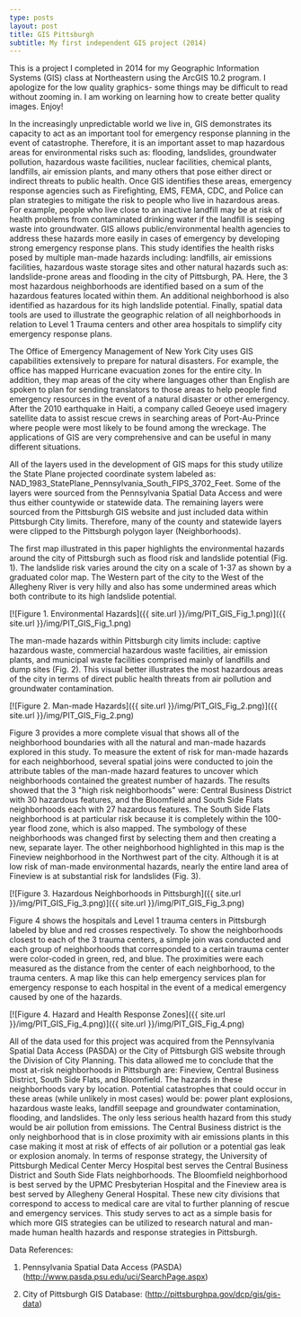 ```yaml
---
type: posts
layout: post
title: GIS Pittsburgh
subtitle: My first independent GIS project (2014)
---
```

This is a project I completed in 2014 for my Geographic Information Systems (GIS) class at Northeastern using the ArcGIS 10.2 program. I apologize for the low quality graphics- some things may be difficult to read without zooming in. I am working on learning how to create better quality images. Enjoy!

In the increasingly unpredictable world we live in, GIS demonstrates its capacity to act as an important tool for emergency response planning in the event of catastrophe. Therefore, it is an important asset to map hazardous areas for environmental risks such as: flooding, landslides, groundwater pollution, hazardous waste facilities, nuclear facilities, chemical plants, landfills, air emission plants, and many others that pose either direct or indirect threats to public health. Once GIS identifies these areas, emergency response agencies such as Firefighting, EMS, FEMA, CDC, and Police can plan strategies to mitigate the risk to people who live in hazardous areas. For example, people who live close to an inactive landfill may be at risk of health problems from contaminated drinking water if the landfill is seeping waste into groundwater. GIS allows public/environmental health agencies to address these hazards more easily in cases of emergency by developing strong emergency response plans. This study identifies the health risks posed by multiple man-made hazards including: landfills, air emissions facilities, hazardous waste storage sites and other natural hazards such as: landslide-prone areas and flooding in the city of Pittsburgh, PA. Here, the 3 most hazardous neighborhoods are identified based on a sum of the hazardous features located within them. An additional neighborhood is also identified as hazardous for its high landslide potential. Finally, spatial data tools are used to illustrate the geographic relation of all neighborhoods in relation to Level 1 Trauma centers and other area hospitals to simplify city emergency response plans. 

The Office of Emergency Management of New York City uses GIS capabilities extensively to prepare for natural disasters. For example, the office has mapped Hurricane evacuation zones for the entire city. In addition, they map areas of the city where languages other than English are spoken to plan for sending translators to those areas to help people find emergency resources in the event of a natural disaster or other emergency. After the 2010 earthquake in Haiti, a company called Geoeye used imagery satellite data to assist rescue crews in searching areas of Port-Au-Prince where people were most likely to be found among the wreckage. The applications of GIS are very comprehensive and can be useful in many different situations. 

All of the layers used in the development of GIS maps for this study utilize the State Plane projected coordinate system labeled as: NAD_1983_StatePlane_Pennsylvania_South_FIPS_3702_Feet. Some of the layers were sourced from the Pennsylvania Spatial Data Access and were thus either countywide or statewide data. The remaining layers were sourced from the Pittsburgh GIS website and just included data within Pittsburgh City limits. Therefore, many of the county and statewide layers were clipped to the Pittsburgh polygon layer (Neighborhoods). 

The first map illustrated in this paper highlights the environmental hazards around the city of Pittsburgh such as flood risk and landslide potential (Fig. 1). The landslide risk varies around the city on a scale of 1-37 as shown by a graduated color map. The Western part of the city to the West of the Allegheny River is very hilly and also has some undermined areas which both contribute to its high landslide potential. 

[![Figure 1. Environmental Hazards]({{ site.url }}/img/PIT_GIS_Fig_1.png)]({{ site.url }}/img/PIT_GIS_Fig_1.png)

The man-made hazards within Pittsburgh city limits include: captive hazardous waste, commercial hazardous waste facilities, air emission plants, and municipal waste facilities comprised mainly of landfills and dump sites (Fig. 2). This visual better illustrates the most hazardous areas of the city in terms of direct public health threats from air pollution and groundwater contamination.

[![Figure 2. Man-made Hazards]({{ site.url }}/img/PIT_GIS_Fig_2.png)]({{ site.url }}/img/PIT_GIS_Fig_2.png)

Figure 3 provides a more complete visual that shows all of the neighborhood boundaries with all the natural and man-made hazards explored in this study. To measure the extent of risk for man-made hazards for each neighborhood, several spatial joins were conducted to join the attribute tables of the man-made hazard features to uncover which neighborhoods contained the greatest number of hazards. The results showed that the 3 "high risk neighborhoods" were: Central Business District with 30 hazardous features, and the Bloomfield and South Side Flats neighborhoods each with 27 hazardous features. The South Side Flats neighborhood is at particular risk because it is completely within the 100-year flood zone, which is also mapped. The symbology of these neighborhoods was changed first by selecting them and then creating a new, separate layer. The other neighborhood highlighted in this map is the Fineview neighborhood in the Northwest part of the city. Although it is at low risk of man-made environmental hazards, nearly the entire land area of Fineview is at substantial risk for landslides (Fig. 3).

[![Figure 3. Hazardous Neighborhoods in Pittsburgh]({{ site.url }}/img/PIT_GIS_Fig_3.png)]({{ site.url }}/img/PIT_GIS_Fig_3.png)

Figure 4 shows the hospitals and Level 1 trauma centers in Pittsburgh labeled by blue and red crosses respectively. To show the neighborhoods closest to each of the 3 trauma centers, a simple join was conducted and each group of neighborhoods that corresponded to a certain trauma center were color-coded in green, red, and blue. The proximities were each measured as the distance from the center of each neighborhood, to the trauma centers. A map like this can help emergency services plan for emergency response to each hospital in the event of a medical emergency caused by one of the hazards.

[![Figure 4. Hazard and Health Response Zones]({{ site.url }}/img/PIT_GIS_Fig_4.png)]({{ site.url }}/img/PIT_GIS_Fig_4.png)

All of the data used for this project was acquired from the Pennsylvania Spatial Data Access (PASDA) or the City of Pittsburgh GIS website through the Division of City Planning. This data allowed me to conclude that the most at-risk neighborhoods in Pittsburgh are: Fineview, Central Business District, South Side Flats, and Bloomfield. The hazards in these neighborhoods vary by location. Potential catastrophes that could occur in these areas (while unlikely in most cases) would be: power plant explosions, hazardous waste leaks, landfill seepage and groundwater contamination, flooding, and landslides. The only less serious health hazard from this study would be air pollution from emissions. The Central Business district is the only neighborhood that is in close proximity with air emissions plants in this case making it most at risk of effects of air pollution or a potential gas leak or explosion anomaly. In terms of response strategy, the University of Pittsburgh Medical Center Mercy Hospital best serves the Central Business District and South Side Flats neighborhoods. The Bloomfield neighborhood is best served by the UPMC Presbyterian Hospital and the Fineview area is best served by Allegheny General Hospital. These new city divisions that correspond to access to medical care are vital to further planning of rescue and emergency services. This study serves to act as a simple basis for which more GIS strategies can be utilized to research natural and man-made human health hazards and response strategies in Pittsburgh.

Data References:
1.	Pennsylvania Spatial Data Access (PASDA)
(http://www.pasda.psu.edu/uci/SearchPage.aspx)

2.	City of Pittsburgh GIS Database:
(http://pittsburghpa.gov/dcp/gis/gis-data)
 
